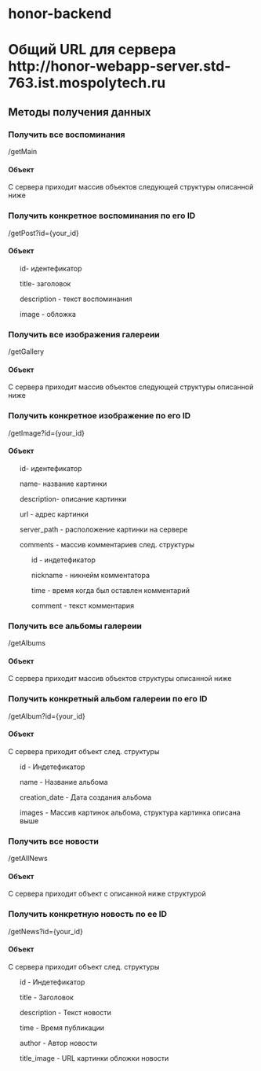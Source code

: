 # honor-backend
<h1>Общий URL для сервера http://honor-webapp-server.std-763.ist.mospolytech.ru</h1>
<h2>Методы получения данных</h2>
<h3>Получить все воспоминания</h3>
<p>/getMain</p>
<h4>Объект</h4>
<p>C сервера приходит массив объектов следующей структуры описанной ниже<br></p>
<h3>Получить конкретное воспоминания по его ID</h3>
<p>/getPost?id={your_id}</p>
<h4>Объект</h4>
<ul>
    id- идентефикатор 
</ul>
<ul>
    title- заголовок
</ul>
<ul>
    description - текст воспоминания
</ul>
<ul>
    image - обложка
</ul>

<h3>Получить все изображения галереии</h3>
<p>/getGallery</p>
<h4>Объект</h4>
<p>C сервера приходит массив объектов следующей структуры описанной ниже<br></p>

<h3>Получить конкретное изображение по его ID</h3>
<p>/getImage?id={your_id}</p>
<h4>Объект</h4>
<ul>
    id- идентефикатор 
</ul>
<ul>
    name- название картинки
</ul>
<ul>
    description- описание картинки
</ul>
<ul>
    url - адрес картинки
</ul>
<ul>
    server_path - расположение картинки на сервере
</ul>
<ul>
    comments - массив комментариев след. структуры
    <ul>
        id - индетефикатор
    </ul>
    <ul>
        nickname - никнейм комментатора
    </ul>
    <ul>
        time - время когда был оставлен комментарий
    </ul>
    <ul>
        comment - текст комментария
    </ul>
</ul>
<h3>Получить все альбомы галереии</h3>
<p>/getAlbums</p>
<h4>Объект</h4>
<p>С сервера приходит массив объектов структуры описанной ниже</p>

<h3>Получить конкретный альбом галереии по его ID</h3>
<p>/getAlbum?id={your_id}</p>
<h4>Объект</h4>
<p>C сервера приходит объект след. структуры</p>
<ul>
    id - Индетефикатор
</ul>
<ul>
    name - Название альбома
</ul>
<ul>
    creation_date - Дата создания альбома
</ul>
<ul>
    images - Массив картинок альбома, структура картинка описана выше
</ul>

<h3>Получить все новости</h3>
<p>/getAllNews</p>
<h4>Объект</h4>
<p>С сервера приходит объект с описанной ниже структурой</p>

<h3>Получить конкретную новость по ее ID</h3>
<p>/getNews?id={your_id}</p>
<h4>Объект</h4>
<p>C сервера приходит объект след. структуры</p>
<ul>
    id - Индетефикатор 
</ul>
<ul>
    title - Заголовок
</ul>
<ul>
    description - Текст новости
</ul>
<ul>
    time - Время публикации
</ul>
<ul>
    author - Автор новости
</ul>
<ul>
    title_image - URL картинки обложки новости
</ul>

